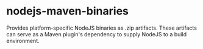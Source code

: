 nodejs-maven-binaries
=====================

Provides platform-specific NodeJS binaries as .zip artifacts. These artifacts can serve as a Maven plugin's dependency
to supply NodeJS to a build environment.